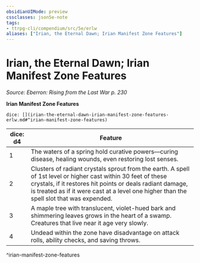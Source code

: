 ```yaml
---
obsidianUIMode: preview
cssclasses: json5e-note
tags:
- ttrpg-cli/compendium/src/5e/erlw
aliases: ["Irian, the Eternal Dawn; Irian Manifest Zone Features"]
---
```

# Irian, the Eternal Dawn; Irian Manifest Zone Features
*Source: Eberron: Rising from the Last War p. 230* 

**Irian Manifest Zone Features**

`dice: [](irian-the-eternal-dawn-irian-manifest-zone-features-erlw.md#^irian-manifest-zone-features)`

| dice: d4 | Feature |
|----------|---------|
| 1 | The waters of a spring hold curative powers—curing disease, healing wounds, even restoring lost senses. |
| 2 | Clusters of radiant crystals sprout from the earth. A spell of 1st level or higher cast within 30 feet of these crystals, if it restores hit points or deals radiant damage, is treated as if it were cast at a level one higher than the spell slot that was expended. |
| 3 | A maple tree with translucent, violet-hued bark and shimmering leaves grows in the heart of a swamp. Creatures that live near it age very slowly. |
| 4 | Undead within the zone have disadvantage on attack rolls, ability checks, and saving throws. |
^irian-manifest-zone-features